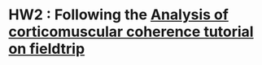 # HW2 : Following the [Analysis of corticomuscular coherence tutorial on fieldtrip](https://www.fieldtriptoolbox.org/tutorial/coherence/)

